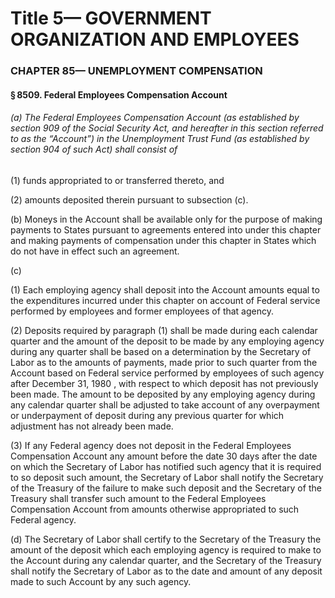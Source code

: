 
# Title 5— GOVERNMENT ORGANIZATION AND EMPLOYEES
### CHAPTER 85— UNEMPLOYMENT COMPENSATION
#### § 8509. Federal Employees Compensation Account
###### (a) The Federal Employees Compensation Account (as established by section 909 of the Social Security Act, and hereafter in this section referred to as the “Account”) in the Unemployment Trust Fund (as established by section 904 of such Act) shall consist of

(1) funds appropriated to or transferred thereto, and

(2) amounts deposited therein pursuant to subsection (c).

(b) Moneys in the Account shall be available only for the purpose of making payments to States pursuant to agreements entered into under this chapter and making payments of compensation under this chapter in States which do not have in effect such an agreement.

(c)

(1) Each employing agency shall deposit into the Account amounts equal to the expenditures incurred under this chapter on account of Federal service performed by employees and former employees of that agency.

(2) Deposits required by paragraph (1) shall be made during each calendar quarter and the amount of the deposit to be made by any employing agency during any quarter shall be based on a determination by the Secretary of Labor as to the amounts of payments, made prior to such quarter from the Account based on Federal service performed by employees of such agency after December 31, 1980 , with respect to which deposit has not previously been made. The amount to be deposited by any employing agency during any calendar quarter shall be adjusted to take account of any overpayment or underpayment of deposit during any previous quarter for which adjustment has not already been made.

(3) If any Federal agency does not deposit in the Federal Employees Compensation Account any amount before the date 30 days after the date on which the Secretary of Labor has notified such agency that it is required to so deposit such amount, the Secretary of Labor shall notify the Secretary of the Treasury of the failure to make such deposit and the Secretary of the Treasury shall transfer such amount to the Federal Employees Compensation Account from amounts otherwise appropriated to such Federal agency.

(d) The Secretary of Labor shall certify to the Secretary of the Treasury the amount of the deposit which each employing agency is required to make to the Account during any calendar quarter, and the Secretary of the Treasury shall notify the Secretary of Labor as to the date and amount of any deposit made to such Account by any such agency.
